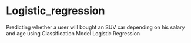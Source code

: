 # Logistic_regression
Predicting whether a user will bought an SUV car depending on his salary and age using Classification Model Logistic Regression
